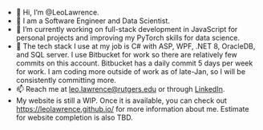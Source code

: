 - 👋 Hi, I’m @LeoLawrence.
- 👀 I am a Software Engineer and Data Scientist.
- 🌱 I’m currently working on full-stack development in JavaScript for personal projects and improving my PyTorch skills for data science.
- 📝 The tech stack I use at my job is C# with ASP, WPF, .NET 8, OracleDB, and SQL server. I use Bitbucket for work so there are relatively few commits on this account. Bitbucket has a daily commit 5 days per week for work. I am coding more outside of work as of late-Jan, so I will be consistently committing more.
- 📫 Reach me at leo.lawrence@rutgers.edu or through [LinkedIn](https://www.linkedin.com/in/leozlawrence/).
- My website is still a WIP. Once it is available, you can check out https://leolawrence.github.io/ for more information about me. Estimate for website completion is also TBD.

<!---
LeoLawrence/LeoLawrence is a ✨ special ✨ repository because its `README.md` (this file) appears on your GitHub profile.
You can click the Preview link to take a look at your changes.
--->
